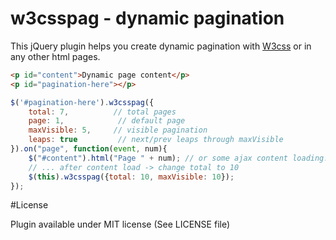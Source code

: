 w3csspag - dynamic pagination
============================

This jQuery plugin helps you create dynamic pagination with [W3css](http://www.w3schools.com/w3css/) or in any other html pages.

```html
<p id="content">Dynamic page content</p>
<p id="pagination-here"></p>
```

```javascript
$('#pagination-here').w3csspag({
    total: 7,          // total pages
    page: 1,            // default page
    maxVisible: 5,     // visible pagination
    leaps: true         // next/prev leaps through maxVisible
}).on("page", function(event, num){
    $("#content").html("Page " + num); // or some ajax content loading...
    // ... after content load -> change total to 10
    $(this).w3csspag({total: 10, maxVisible: 10});
});

```
#License

Plugin available under MIT license (See LICENSE file)
